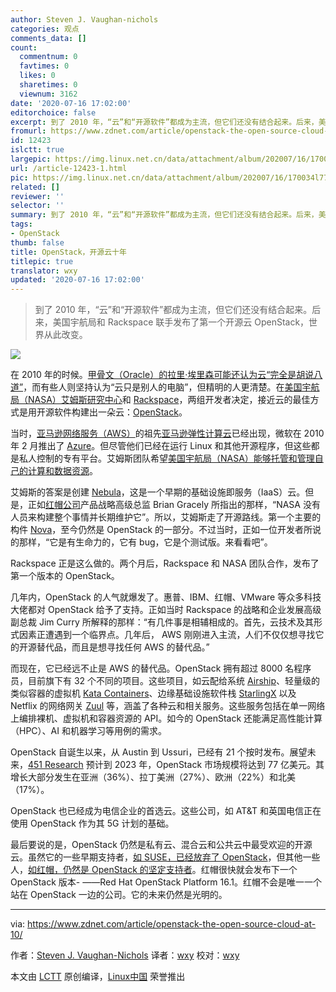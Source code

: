```yaml
---
author: Steven J. Vaughan-nichols
categories: 观点
comments_data: []
count:
  commentnum: 0
  favtimes: 0
  likes: 0
  sharetimes: 0
  viewnum: 3162
date: '2020-07-16 17:02:00'
editorchoice: false
excerpt: 到了 2010 年，“云”和“开源软件”都成为主流，但它们还没有结合起来。后来，美国宇航局和 Rackspace 联手发布了第一个开源云 OpenStack，世界从此改变。
fromurl: https://www.zdnet.com/article/openstack-the-open-source-cloud-at-10/
id: 12423
islctt: true
largepic: https://img.linux.net.cn/data/attachment/album/202007/16/170034l77d7l827lro8o01.jpg
url: /article-12423-1.html
pic: https://img.linux.net.cn/data/attachment/album/202007/16/170034l77d7l827lro8o01.jpg.thumb.jpg
related: []
reviewer: ''
selector: ''
summary: 到了 2010 年，“云”和“开源软件”都成为主流，但它们还没有结合起来。后来，美国宇航局和 Rackspace 联手发布了第一个开源云 OpenStack，世界从此改变。
tags:
- OpenStack
thumb: false
title: OpenStack，开源云十年
titlepic: true
translator: wxy
updated: '2020-07-16 17:02:00'
---
```



> 
> 到了 2010 年，“云”和“开源软件”都成为主流，但它们还没有结合起来。后来，美国宇航局和 Rackspace 联手发布了第一个开源云 OpenStack，世界从此改变。
> 
> 
> 


![](/data/attachment/album/202007/16/170034l77d7l827lro8o01.jpg)


在 2010 年的时候。[甲骨文（Oracle）的拉里·埃里森可能还认为云“完全是胡说八道”](https://www.cnet.com/news/oracles-ellison-nails-cloud-computing/)，而有些人则坚持认为“云只是别人的电脑”，但精明的人更清楚。在[美国宇航局（NASA）艾姆斯研究中心](https://www.nasa.gov/ames)和 [Rackspace](https://www.rackspace.com/)，两组开发者决定，接近云的最佳方式是用开源软件构建出一朵云：[OpenStack](https://www.openstack.org/)。


当时，[亚马逊网络服务（AWS）](https://aws.amazon.com/)的祖先[亚马逊弹性计算云](https://aws.amazon.com/ec2/)已经出现，微软在 2010 年 2 月推出了 [Azure](https://azure.microsoft.com/en-us/)。但尽管他们已经在运行 Linux 和其他开源程序，但这些都是私人控制的专有平台。艾姆斯团队希望[美国宇航局（NASA）能够托管和管理自己的计算和数据资源](https://www.nasa.gov/directorates/spacetech/spinoff/in-cloud-computing-open-source-becomes-big-business)。


艾姆斯的答案是创建 [Nebula](https://www.nasa.gov/open/nebula.html)，这是一个早期的基础设施即服务（IaaS）云。但是，正如[红帽公司](https://www.redhat.com/en)产品战略高级总监 Brian Gracely 所指出的那样，“NASA 没有人员来构建整个事情并长期维护它”。所以，艾姆斯走了开源路线。第一个主要的构件 [Nova](https://docs.openstack.org/nova/latest/#:~:text=Nova%20is%20the%20OpenStack%20project,limited%20support%20for%20system%20containers.&text=Keystone%3A%20This%20provides%20identity%20and%20authentication%20for%20all%20OpenStack%20services.)，至今仍然是 OpenStack 的一部分。不过当时，正如一位开发者所说的那样，“它是有生命力的，它有 bug，它是个测试版。来看看吧”。


Rackspace 正是这么做的。两个月后，Rackspace 和 NASA 团队合作，发布了第一个版本的 OpenStack。


几年内，OpenStack 的人气就爆发了。惠普、IBM、红帽、VMware 等众多科技大佬都对 OpenStack 给予了支持。正如当时 Rackspace 的战略和企业发展高级副总裁 Jim Curry 所解释的那样：“有几件事是相辅相成的。首先，云技术及其形式因素正遭遇到一个临界点。几年后， AWS 刚刚进入主流，人们不仅仅想寻找它的开源替代品，而且是想寻找任何 AWS 的替代品。”


而现在，它已经远不止是 AWS 的替代品。OpenStack 拥有超过 8000 名程序员，目前旗下有 32 个不同的项目。这些项目，如云配给系统 [Airship](https://wiki.openstack.org/wiki/Airship)、轻量级的类似容器的虚拟机 [Kata Containers](https://katacontainers.io/)、边缘基础设施软件栈 [StarlingX](https://www.starlingx.io/) 以及 Netflix 的网络网关 [Zuul](https://github.com/Netflix/zuul) 等，涵盖了各种云和相关服务。这些服务包括在单一网络上编排裸机、虚拟机和容器资源的 API。如今的 OpenStack 还能满足高性能计算（HPC）、AI 和机器学习等用例的需求。


OpenStack 自诞生以来，从 Austin 到 Ussuri，已经有 21 个按时发布。展望未来，[451 Research](https://451research.com/) 预计到 2023 年，OpenStack 市场规模将达到 77 亿美元。其增长大部分发生在亚洲（36%）、拉丁美洲（27%）、欧洲（22%）和北美（17%）。


OpenStack 也已经成为电信企业的首选云。这些公司，如 AT&T 和英国电信正在使用 OpenStack 作为其 5G 计划的基础。


最后要说的是，OpenStack 仍然是私有云、混合云和公共云中最受欢迎的开源云。虽然它的一些早期支持者，[如 SUSE，已经放弃了 OpenStack](https://www.zdnet.com/article/suse-drops-openstacks/)，但其他一些人，[如红帽，仍然是 OpenStack 的坚定支持者](https://www.redhat.com/en/blog/openstack-10-red-hats-take-decade-customer-defined-clouds-and-update-red-hat-openstack-platform)。红帽很快就会发布下一个 OpenStack 版本- ——Red Hat OpenStack Platform 16.1。红帽不会是唯一一个站在 OpenStack 一边的公司。它的未来仍然是光明的。




---


via: <https://www.zdnet.com/article/openstack-the-open-source-cloud-at-10/> 


作者：[Steven J. Vaughan-Nichols](https://www.zdnet.com/meet-the-team/us/steven-j-vaughan-nichols/) 译者：[wxy](https://github.com/wxy) 校对：[wxy](https://github.com/wxy)


本文由 [LCTT](https://github.com/LCTT/TranslateProject) 原创编译，[Linux中国](/article-12418-1.html) 荣誉推出
